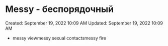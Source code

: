 # Messy - беспорядочный

Created: September 19, 2022 10:09 AM
Updated: September 19, 2022 10:09 AM

- messy viewmessy sexual contactsmessy fire